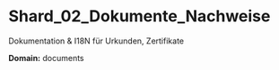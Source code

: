 # Shard_02_Dokumente_Nachweise

Dokumentation & I18N für Urkunden, Zertifikate

**Domain:** documents
